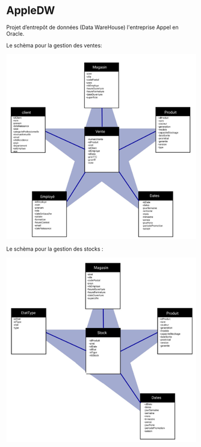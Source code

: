 # AppleDW
Projet d’entrepôt de données (Data WareHouse) l'entreprise Appel en Oracle. 

Le schèma pour la gestion des ventes:

![alt text](https://github.com/SateaMall/Apple-Data-WareHouse/blob/main/Rapport%20et%20slides/00000.PNG?raw=true)


Le schèma pour la gestion des stocks :

![alt text](https://github.com/SateaMall/Apple-Data-WareHouse/blob/main/Rapport%20et%20slides/11111.PNG?raw=true)
